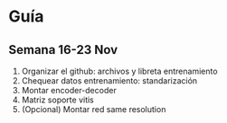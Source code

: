 # Guía

## Semana 16-23 Nov

1. Organizar el github: archivos y libreta entrenamiento
2. Chequear datos entrenamiento: standarización
3. Montar encoder-decoder	
4. Matriz soporte vitis
5. (Opcional) Montar red same resolution
